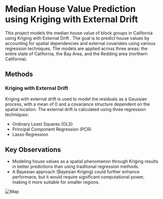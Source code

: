 # Median House Value Prediction using Kriging with External Drift

This project models the median house value of block groups in California using Kriging with External Drift . The goal is to predict house values by accounting for spatial dependencies and external covariates using various regression techniques. The models are applied across three areas: the entire state of California, the Bay Area, and the Redding area (northern California).

## Methods

### Kriging with External Drift
Kriging with external drift is used to model the residuals as a Gaussian process, with a mean of 0 and a covariance structure dependent on the spatial location. The external drift is calculated using three regression techniques:

- Ordinary Least Squares (OLS)
- Principal Component Regression (PCR)
- Lasso Regression

## Key Observations
- Modeling house values as a spatial phenomenon through Kriging results in better predictions than using traditional regression methods.
- A Bayesian approach (Bayesian Kriging) could further enhance performace, but it would require significant computational power, making it more suitable for smaller regions. 

![Map]([https://github.com/scinii/timetabling_RUG/blob/main/2A_scaled_wed.png](https://github.com/scinii/Kriging-House-Prices/blob/main/actualCali.png))
